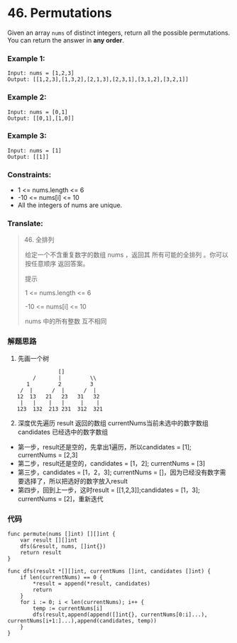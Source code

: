 # 46. Permutations

Given an array `nums` of distinct integers, return all the possible permutations. You can return the answer in **any order**.


### Example 1:

```
Input: nums = [1,2,3]
Output: [[1,2,3],[1,3,2],[2,1,3],[2,3,1],[3,1,2],[3,2,1]]
```

### Example 2:

```
Input: nums = [0,1]
Output: [[0,1],[1,0]]
```

### Example 3:

```
Input: nums = [1]
Output: [[1]]
```

### Constraints:

* 1 <= nums.length <= 6
* -10 <= nums[i] <= 10
* All the integers of nums are unique.

### Translate:

> 46. 全排列
> 
> 给定一个不含重复数字的数组 nums ，返回其 所有可能的全排列 。你可以 按任意顺序 返回答案。
> 
> 提示
> 
> 1 <= nums.length <= 6
> 
> -10 <= nums[i] <= 10
> 
> nums 中的所有整数 互不相同
>

### 解题思路

1. 先画一个树
```
                []
        /       |         \\
      1         2         3        
    /  |      /  |      /  |
   12  13   21   23   31   32
    |   |    |   |     |    |
   123  132  213 231  312  321

```

2. 深度优先遍历
   result 返回的数组
   currentNums当前未选中的数字数组
   candidates 已经选中的数字数组

* 第一步，result还是空的，先拿出1遍历，所以candidates = [1]; currentNums = [2,3]
* 第二步，result还是空的，candidates = [1，2]; currentNums = [3]
* 第三步，candidates = [1，2，3]; currentNums = []，因为已经没有数字需要选择了，所以把选好的数字放入result
* 第四步，回到上一步，这时result = [[1,2,3]];candidates = [1，3]; currentNums = [2]，重新迭代

### 代码

```golang
func permute(nums []int) [][]int {
	var result [][]int
	dfs(&result, nums, []int{})
	return result
}

func dfs(result *[][]int, currentNums []int, candidates []int) {
	if len(currentNums) == 0 {
		*result = append(*result, candidates)
		return
	}
	for i := 0; i < len(currentNums); i++ {
		temp := currentNums[i]
		dfs(result,append(append([]int{}, currentNums[0:i]...), currentNums[i+1:]...),append(candidates, temp))
	}
}
```



